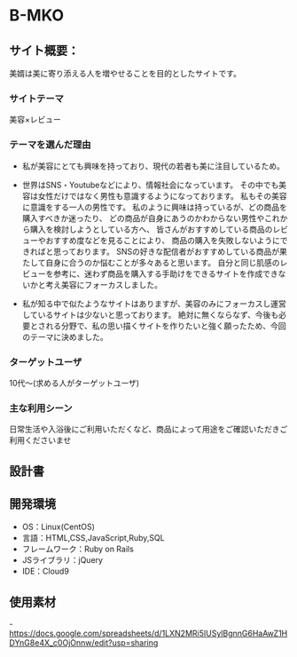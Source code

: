 # B-MKO

## サイト概要：
美婿は美に寄り添える人を増やせることを目的としたサイトです。
### サイトテーマ
美容×レビュー

### テーマを選んだ理由
- 私が美容にとても興味を持っており、現代の若者も美に注目しているため。

- 世界はSNS・Youtubeなどにより、情報社会になっています。
  その中でも美容は女性だけではなく男性も意識するようになっております。
  私もその美容に意識をする一人の男性です。
  私のように興味は持っているが、どの商品を購入すべきか迷ったり、
  どの商品が自身にあうのかわからない男性やこれから購入を検討しようとしている方へ、
  皆さんがおすすめしている商品のレビューやおすすめ度などを見ることにより、
  商品の購入を失敗しないようにできればと思っております。
  SNSの好きな配信者がおすすめしている商品が果たして自身に合うのか悩むことが多々あると思います。
  自分と同じ肌感のレビューを参考に、迷わず商品を購入する手助けをできるサイトを作成できないかと考え美容にフォーカスしました。

- 私が知る中で似たようなサイトはありますが、美容のみにフォーカスし運営しているサイトは少ないと思っております。
  絶対に無くならなず、今後も必要とされる分野で、私の思い描くサイトを作りたいと強く願ったため、今回のテーマに決めました。


### ターゲットユーザ
10代～(求める人がターゲットユーザ)

### 主な利用シーン
日常生活や入浴後にご利用いただくなど、商品によって用途をご確認いただきご利用くださいませ

## 設計書
<!--顧客側-->

<!--会員登録がまだの方-->
<!--- 会員登録をしていただければ、どなたでも販売中の商品を閲覧することができます。-->
<!--- 無料で会員登録ができます。-->

<!--会員済-->
<!--- 販売中の商品を閲覧可能-->
<!--- ログインすることができます。-->
<!--- ログアウトすることができます。(ログイン時のみ機能を利用できます。)-->
<!--- 商品を投稿することができます。-->
<!--- 投稿した商品を検索することができます。-->
<!--- 商品に対してレビューをすることができます。-->
<!--- レビューに対してコメントとしてリアクションをすることができます。-->
<!--- 期間や評価などを指定することでほしい情報を閲覧することが可能です。-->
<!--- 他の会員をフォローすることができます。-->
<!--- 投稿した商品を公開・非公開に選択することができます。-->

<!--管理者側-->
<!--- 管理者様専用のメールアドレス・パスワードでログインできます。-->
<!--- ログアウトができます。(ログイン時のみ機能を利用できます。)-->
<!--- 登録会員情報を確認することができます。-->
<!--- 不適切な投稿を行う会員の利用を停止することができます。-->
<!--- 不適切なレビューを確認し、削除することが可能です。-->



## 開発環境
- OS：Linux(CentOS)
- 言語：HTML,CSS,JavaScript,Ruby,SQL
- フレームワーク：Ruby on Rails
- JSライブラリ：jQuery
- IDE：Cloud9


## 使用素材
-https://docs.google.com/spreadsheets/d/1LXN2MRi5IUSylBgnnG6HaAwZ1HDYnG8e4X_c0OjOnnw/edit?usp=sharing